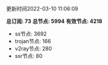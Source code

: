 更新时间2022-03-10 11:06:09

**总订阅: 73**
**总节点: 5994**
**有效节点: 4218**
- ss节点: 3692
- trojan节点: 166
- v2ray节点: 280
- ssr节点: 80
